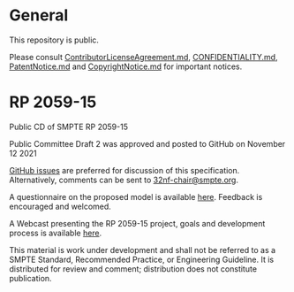 # General
This repository is public.

Please consult [ContributorLicenseAgreement.md](https://github.com/SMPTE/rp2059-15/blob/main/ContributorLicenseAgreement.md), [CONFIDENTIALITY.md](https://github.com/SMPTE/rp2059-15/blob/main/CONFIDENTIALITY.md), [PatentNotice.md](https://github.com/SMPTE/rp2059-15/blob/main/PatentNotice.md) and [CopyrightNotice.md](https://github.com/SMPTE/rp2059-15/blob/main/CopyrightNotice.md) for important notices.

# RP 2059-15
Public CD of SMPTE RP 2059-15

Public Committee Draft 2 was approved and posted to GitHub on November 12 2021

[GitHub issues](https://github.com/SMPTE/rp2059-15/issues) are preferred for discussion of this specification. Alternatively, comments can be sent to 32nf-chair@smpte.org.

A questionnaire on the proposed model is available [here](https://www.surveymonkey.com/r/29GGT87). Feedback is encouraged and welcomed.

A Webcast presenting the RP 2059-15 project, goals and development process is available [here](https://www.smpte.org/webcast/rp-2059-15-unify-monitoring-smpte-st-2059-2-ptp-network-devices).

This material is work under development and shall not be referred to as a SMPTE Standard, Recommended Practice, or Engineering Guideline. It is distributed for review and comment; distribution does not constitute publication.
